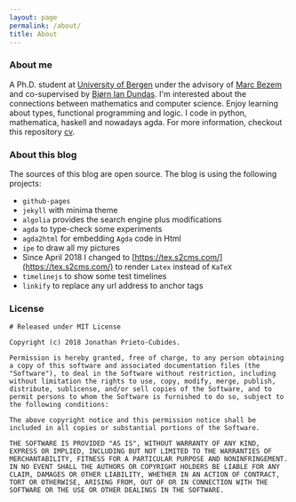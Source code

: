 ```yaml
---
layout: page
permalink: /about/
title: About
---
```


### About me

A Ph.D. student at [University of Bergen](https://www.uib.no/en/ii) under the
advisory of [Marc
Bezem](https://cas.oslo.no/fellows/marc-bezem-article2086-828.html) and
co-supervised by [Bjørn Ian
Dundas](https://cas.oslo.no/fellows/bjorn-ian-dundas-article2087-828.html). I'm
interested about the connections between mathematics and computer science. Enjoy
learning about types, functional programming and logic. I code in python,
mathematica, haskell and nowadays agda. For more information, checkout this
repository [cv](http://github.com/jonaprieto/curriculum-vitae).

### About this blog

The sources of this blog are open source. The blog is using the following projects:

- `github-pages`
- `jekyll` with minima theme
- `algolia` provides the search engine plus modifications
- `agda` to type-check some experiments
- `agda2html` for embedding `Agda` code in Html
- `ipe` to draw all my pictures
- Since April 2018 I changed to [https://tex.s2cms.com/](https://tex.s2cms.com/) to render `Latex` instead of `KaTeX`
- `timelinejs` to show some test timelines
- `linkify` to replace any url address to anchor tags

### License

```
# Released under MIT License

Copyright (c) 2018 Jonathan Prieto-Cubides.

Permission is hereby granted, free of charge, to any person obtaining a copy of this software and associated documentation files (the "Software"), to deal in the Software without restriction, including without limitation the rights to use, copy, modify, merge, publish, distribute, sublicense, and/or sell copies of the Software, and to permit persons to whom the Software is furnished to do so, subject to the following conditions:

The above copyright notice and this permission notice shall be included in all copies or substantial portions of the Software.

THE SOFTWARE IS PROVIDED "AS IS", WITHOUT WARRANTY OF ANY KIND, EXPRESS OR IMPLIED, INCLUDING BUT NOT LIMITED TO THE WARRANTIES OF MERCHANTABILITY, FITNESS FOR A PARTICULAR PURPOSE AND NONINFRINGEMENT. IN NO EVENT SHALL THE AUTHORS OR COPYRIGHT HOLDERS BE LIABLE FOR ANY CLAIM, DAMAGES OR OTHER LIABILITY, WHETHER IN AN ACTION OF CONTRACT, TORT OR OTHERWISE, ARISING FROM, OUT OF OR IN CONNECTION WITH THE SOFTWARE OR THE USE OR OTHER DEALINGS IN THE SOFTWARE.
```
